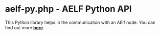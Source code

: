 # aelf-py.php - AELF Python API

This Python library helps in the communication with an AElf node. You can find out more [**here**](https://github.com/AElfProject/aelf-sdk.py).